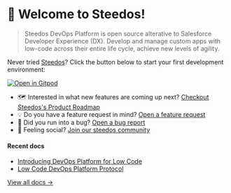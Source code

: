 # 👋 Welcome to Steedos!

> Steedos DevOps Platform is open source alterative to Salesforce Developer Experience (DX). Develop and manage custom apps with low-code across their entire life cycle, achieve new levels of agility.

Never tried [Steedos](https://www.steedos.com/)? Click the button below to start your first development environment:

[![Open in Gitpod](https://gitpod.io/button/open-in-gitpod.svg)](https://gitpod.io/#https://github.com/steedos/steedos-project-template)

* 🗺️ Interested in what new features are coming up next? [Checkout Steedos's Product Roadmap](https://github.com/orgs/steedos/projects/2/views/2)
* 💡 Do you have a feature request in mind? [Open a feature request](https://github.com/steedos/steedos-platform/issues/new?assignees=&labels=&template=feature_request.md&title=)
* 🐛 Did you run into a bug? [Open a bug report](https://github.com/steedos/steedos-platform/issues/new?assignees=&labels=bug&template=bug_report.yml)
* 🦩 Feeling social? [Join our steedos community](https://community.steedos.cn)

#### Recent docs

- [Introducing DevOps Platform for Low Code](https://www.steedos.cn/docs/deploy/devops)
- [Low Code DevOps Platform Protocol](https://www.low-code-protocol.com/)

[View all docs &rarr;](https://www.steedos.com/docs)
